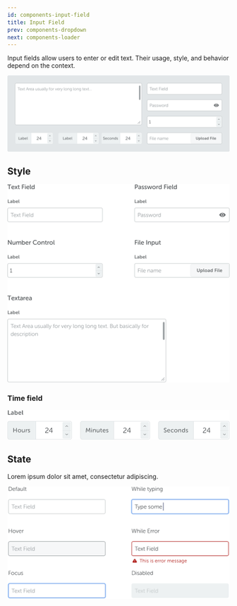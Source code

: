 ```yaml
---
id: components-input-field
title: Input Field
prev: components-dropdown
next: components-loader
---
```


<text-primary>

Input fields allow users to enter or edit text. Their usage, style, and behavior depend on the context.

</text-primary>

![input-field/img-1](../../assets/images/design/components/input-field/img-1.png)

## Style

![input-field/field-style](../../assets/images/design/components/input-field/field-style.png)

### Time field

<md-row class="component-guide">
<md-col class="component-guide-image" md="8">

![input-field/time-field](../../assets/images/design/components/input-field/time-field.png)

</md-col>
</md-row>

## State

Lorem ipsum dolor sit amet, consectetur adipiscing.

![input-field/input-field-state](../../assets/images/design/components/input-field/input-field-state.png)
